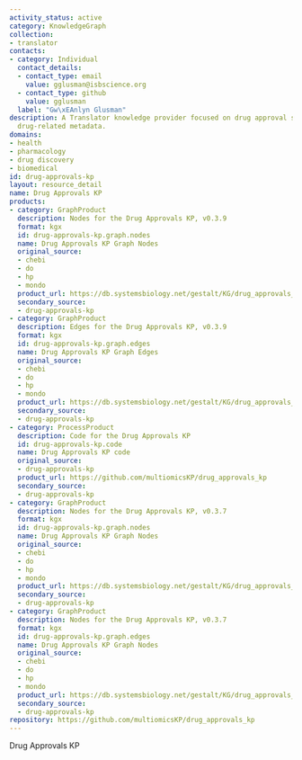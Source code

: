 ```yaml
---
activity_status: active
category: KnowledgeGraph
collection:
- translator
contacts:
- category: Individual
  contact_details:
  - contact_type: email
    value: gglusman@isbscience.org
  - contact_type: github
    value: gglusman
  label: "Gw\xEAnlyn Glusman"
description: A Translator knowledge provider focused on drug approval status and other
  drug-related metadata.
domains:
- health
- pharmacology
- drug discovery
- biomedical
id: drug-approvals-kp
layout: resource_detail
name: Drug Approvals KP
products:
- category: GraphProduct
  description: Nodes for the Drug Approvals KP, v0.3.9
  format: kgx
  id: drug-approvals-kp.graph.nodes
  name: Drug Approvals KP Graph Nodes
  original_source:
  - chebi
  - do
  - hp
  - mondo
  product_url: https://db.systemsbiology.net/gestalt/KG/drug_approvals_kg_nodes_v0.3.9.tsv
  secondary_source:
  - drug-approvals-kp
- category: GraphProduct
  description: Edges for the Drug Approvals KP, v0.3.9
  format: kgx
  id: drug-approvals-kp.graph.edges
  name: Drug Approvals KP Graph Edges
  original_source:
  - chebi
  - do
  - hp
  - mondo
  product_url: https://db.systemsbiology.net/gestalt/KG/drug_approvals_kg_edges_v0.3.9.tsv
  secondary_source:
  - drug-approvals-kp
- category: ProcessProduct
  description: Code for the Drug Approvals KP
  id: drug-approvals-kp.code
  name: Drug Approvals KP code
  original_source:
  - drug-approvals-kp
  product_url: https://github.com/multiomicsKP/drug_approvals_kp
  secondary_source:
  - drug-approvals-kp
- category: GraphProduct
  description: Nodes for the Drug Approvals KP, v0.3.7
  format: kgx
  id: drug-approvals-kp.graph.nodes
  name: Drug Approvals KP Graph Nodes
  original_source:
  - chebi
  - do
  - hp
  - mondo
  product_url: https://db.systemsbiology.net/gestalt/KG/drug_approvals_kg_nodes_v0.3.7.tsv
  secondary_source:
  - drug-approvals-kp
- category: GraphProduct
  description: Nodes for the Drug Approvals KP, v0.3.7
  format: kgx
  id: drug-approvals-kp.graph.edges
  name: Drug Approvals KP Graph Nodes
  original_source:
  - chebi
  - do
  - hp
  - mondo
  product_url: https://db.systemsbiology.net/gestalt/KG/drug_approvals_kg_nodes_v0.3.7.tsv
  secondary_source:
  - drug-approvals-kp
repository: https://github.com/multiomicsKP/drug_approvals_kp
---
```

Drug Approvals KP